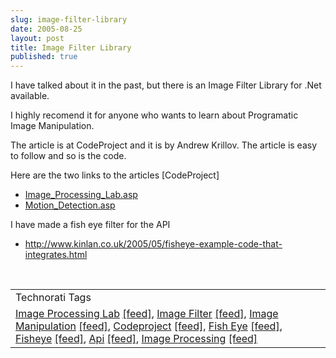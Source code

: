 ```yaml
---
slug: image-filter-library
date: 2005-08-25
layout: post
title: Image Filter Library
published: true
---
```

I have talked about it in the past, but there is an Image Filter Library for .Net available.<p />I highly recomend it for anyone who wants to learn about Programatic Image Manipulation.<p />The article is at CodeProject and it is by Andrew Krillov.  The article is easy to follow and so is the code.<p />Here are the two links to the articles [CodeProject]<br /><ul>
<li><a href="http://www.codeproject.com/cs/media/Image_Processing_Lab.asp">Image_Processing_Lab.asp</a></li>
<li><a href="http://www.codeproject.com/cs/media/Motion_Detection.asp">Motion_Detection.asp</a></li>
</ul><p>I have made a fish eye filter for the API</p><ul><li><a href="http://www.kinlan.co.uk/2005/05/fisheye-example-code-that-integrates.html">http://www.kinlan.co.uk/2005/05/fisheye-example-code-that-integrates.html</a></li></ul><br /><table class="TechnoratiHead TagHeader">
<tr><td>Technorati Tags</td></tr>
<tr class="Technorati"><td>
<a href="http://www.technorati.com/tag/Image%20Processing%20Lab" class="Tag" rel="tag">Image Processing Lab</a> <a href="http://feeds.technorati.com/feed/posts/tag/Image%20Processing%20Lab" class="Tag">[feed]</a>, <a href="http://www.technorati.com/tag/Image%20Filter" class="Tag" rel="tag">Image Filter</a> <a href="http://feeds.technorati.com/feed/posts/tag/Image%20Filter" class="Tag">[feed]</a>, <a href="http://www.technorati.com/tag/Image%20Manipulation" class="Tag" rel="tag">Image Manipulation</a> <a href="http://feeds.technorati.com/feed/posts/tag/Image%20Manipulation" class="Tag">[feed]</a>, <a href="http://www.technorati.com/tag/Codeproject" class="Tag" rel="tag">Codeproject</a> <a href="http://feeds.technorati.com/feed/posts/tag/Codeproject" class="Tag">[feed]</a>, <a href="http://www.technorati.com/tag/Fish%20Eye" class="Tag" rel="tag">Fish Eye</a> <a href="http://feeds.technorati.com/feed/posts/tag/Fish%20Eye" class="Tag">[feed]</a>, <a href="http://www.technorati.com/tag/Fisheye" class="Tag" rel="tag">Fisheye</a> <a href="http://feeds.technorati.com/feed/posts/tag/Fisheye" class="Tag">[feed]</a>, <a href="http://www.technorati.com/tag/Api" class="Tag" rel="tag">Api</a> <a href="http://feeds.technorati.com/feed/posts/tag/Api" class="Tag">[feed]</a>, <a href="http://www.technorati.com/tag/Image%20Processing" class="Tag" rel="tag">Image Processing</a> <a href="http://feeds.technorati.com/feed/posts/tag/Image%20Processing" class="Tag">[feed]</a>
</td></tr>
</table><div class="blogger-post-footer"><img class="posterous_download_image" src="https://blogger.googleusercontent.com/tracker/8109338-112495673060174225?l=www.kinlan.co.uk%2Findex.html" height="1" alt="" width="1" /></div>

